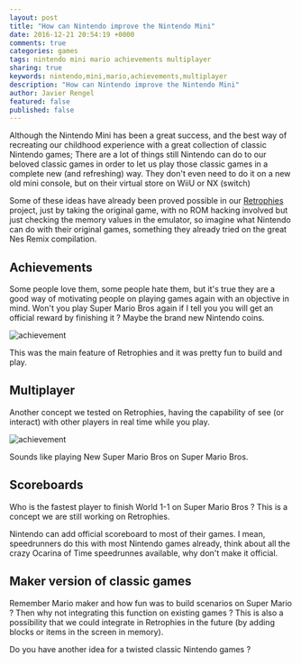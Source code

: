 ```yaml
---
layout: post
title: "How can Nintendo improve the Nintendo Mini"
date: 2016-12-21 20:54:19 +0000
comments: true
categories: games
tags: nintendo mini mario achievements multiplayer
sharing: true
keywords: nintendo,mini,mario,achievements,multiplayer
description: "How can Nintendo improve the Nintendo Mini"
author: Javier Rengel
featured: false
published: false
---
```


Although the Nintendo Mini has been a great success, and the best way of recreating our childhood
experience with a great collection of classic Nintendo games; There are a lot of things still Nintendo
can do to our beloved classic games in order to let us play those classic games in a complete new (and refreshing) way. They don't even need to do it on a new old mini console, but on their virtual store on WiiU or NX (switch)

Some of these ideas have already been proved possible in our [Retrophies](http://retrophies.win) project, just by taking the original game, with no ROM hacking involved but just checking the memory values in the emulator, so imagine what Nintendo can do with their original games,
something they already tried on the great Nes Remix compilation.

<!--more-->

## Achievements

Some people love them, some people hate them, but it's true they are a good way of motivating people
on playing games again with an objective in mind. Won't you play Super Mario Bros again if I tell you
you will get an official reward by finishing it ? Maybe the brand new Nintendo coins.

<img src="https://TODO" alt="achievement">

This was the main feature of Retrophies and it was pretty fun to build and play.

## Multiplayer

Another concept we tested on Retrophies, having the capability of see (or interact) with
other players in real time while you play.

<img src="https://TODO" alt="achievement">

Sounds like playing New Super Mario Bros on Super Mario Bros.

## Scoreboards

Who is the fastest player to finish World 1-1 on Super Mario Bros ? This is a concept we
are still working on Retrophies.

Nintendo can add official scoreboard to most of their games. I mean, speedrunners
do this with most Nintendo games already, think about all the crazy Ocarina of Time speedrunnes available, why don't make it official.

## Maker version of classic games

Remember Mario maker and how fun was to build scenarios on Super Mario ? Then why not integrating
this function on existing games ? This is also a possibility that we could integrate in
Retrophies in the future (by adding blocks or items in the screen in memory).

Do you have another idea for a twisted classic Nintendo games ?
